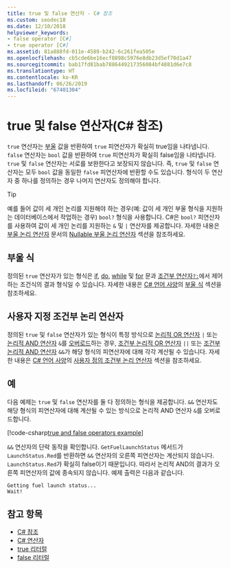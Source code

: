 ```yaml
---
title: true 및 false 연산자 - C# 참조
ms.custom: seodec18
ms.date: 12/10/2018
helpviewer_keywords:
- false operator [C#]
- true operator [C#]
ms.assetid: 81a888fd-011e-4589-b242-6c261fea505e
ms.openlocfilehash: cb5cde6be16ecf8898c5976e8db23d5ef70d1a47
ms.sourcegitcommit: bab17fd81bab7886449217356084bf4881d6e7c8
ms.translationtype: HT
ms.contentlocale: ko-KR
ms.lasthandoff: 06/26/2019
ms.locfileid: "67401304"
---
```

# <a name="true-and-false-operators-c-reference"></a>true 및 false 연산자(C# 참조)

`true` 연산자는 [부울](../keywords/bool.md) 값을 반환하여 `true` 피연산자가 확실히 true임을 나타냅니다. `false` 연산자는 `bool` 값을 반환하여 `true` 피연산자가 확실히 false임을 나타냅니다. `true` 및 `false` 연산자는 서로를 보완한다고 보장되지 않습니다. 즉, `true` 및 `false` 연산자는 모두 `bool` 값을 동일한 `false` 피연산자에 반환할 수도 있습니다. 형식이 두 연산자 중 하나를 정의하는 경우 나머지 연산자도 정의해야 합니다.

> [!TIP]
> 예를 들어 값이 세 개인 논리를 지원해야 하는 경우(예: 값이 세 개인 부울 형식을 지원하는 데이터베이스에서 작업하는 경우) `bool?` 형식을 사용합니다. C#은 `bool?` 피연산자를 사용하여 값이 세 개인 논리를 지원하는 `&` 및 `|` 연산자를 제공합니다. 자세한 내용은 [부울 논리 연산자](boolean-logical-operators.md) 문서의 [Nullable 부울 논리 연산자](boolean-logical-operators.md#nullable-boolean-logical-operators) 섹션을 참조하세요.

## <a name="boolean-expressions"></a>부울 식

정의된 `true` 연산자가 있는 형식은 [if](../keywords/if-else.md), [do](../keywords/do.md), [while](../keywords/while.md) 및 [for](../keywords/for.md) 문과 [조건부 연산자`?:`](conditional-operator.md)에서 제어하는 조건식의 결과 형식일 수 있습니다. 자세한 내용은 [C# 언어 사양](~/_csharplang/spec/introduction.md)의 [부울 식](~/_csharplang/spec/expressions.md#boolean-expressions) 섹션을 참조하세요.

## <a name="user-defined-conditional-logical-operators"></a>사용자 지정 조건부 논리 연산자

정의된 `true` 및 `false` 연산자가 있는 형식이 특정 방식으로 [논리적 OR 연산자](boolean-logical-operators.md#logical-or-operator-) `|` 또는 [논리적 AND 연산자](boolean-logical-operators.md#logical-and-operator-) `&`를 [오버로드](../keywords/operator.md)하는 경우, [조건부 논리적 OR 연산자](boolean-logical-operators.md#conditional-logical-or-operator-) `||` 또는 [조건부 논리적 AND 연산자](boolean-logical-operators.md#conditional-logical-and-operator-) `&&`가 해당 형식의 피연산자에 대해 각각 계산될 수 있습니다. 자세한 내용은 [C# 언어 사양](~/_csharplang/spec/introduction.md)의 [사용자 정의 조건부 논리 연산자](~/_csharplang/spec/expressions.md#user-defined-conditional-logical-operators) 섹션을 참조하세요.

## <a name="example"></a>예

다음 예제는 `true` 및 `false` 연산자를 둘 다 정의하는 형식을 제공합니다. `&&` 연산자도 해당 형식의 피연산자에 대해 계산될 수 있는 방식으로 논리적 AND 연산자 `&`를 오버로드합니다.

[!code-csharp[true and false operators example](~/samples/csharp/language-reference/operators/TrueFalseOperators.cs)]

`&&` 연산자의 단락 동작을 확인합니다. `GetFuelLaunchStatus` 메서드가 `LaunchStatus.Red`를 반환하면 `&&` 연산자의 오른쪽 피연산자는 계산되지 않습니다. `LaunchStatus.Red`가 확실히 false이기 때문입니다. 따라서 논리적 AND의 결과가 오른쪽 피연산자의 값에 종속되지 않습니다. 예제 출력은 다음과 같습니다.

```console
Getting fuel launch status...
Wait!
```

## <a name="see-also"></a>참고 항목

- [C# 참조](../index.md)
- [C# 연산자](index.md)
- [true 리터럴](../keywords/true-literal.md)
- [false 리터럴](../keywords/false-literal.md)
